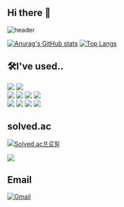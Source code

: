 ## Hi there 👋

![header](https://capsule-render.vercel.app/api?type=waving&color=gradient&customColorList=10&height=200&text=JJW1223's%20GITHUB&fontSize=50&animation=twinkling&fontAlign=68&fontAlignY=36)

[![Anurag's GitHub stats](https://github-readme-stats.vercel.app/api?username=JJW1223&show_icons=true&theme=dracula)](https://github.com/JJW1223/github-readme-stats)
[![Top Langs](https://github-readme-stats.vercel.app/api/top-langs/?username=JJW1223&show_icons=true&theme=dracula)](https://github.com/JJW1223/github-readme-stats)

## 🛠️I've used.. 
<span>
  <img src="https://img.shields.io/badge/Python-3776AB?style=flat-square&logo=Python&logoColor=white"/>
  <img src="https://img.shields.io/badge/C++-00599C?style=flat-square&logo=C%2B%2B&logoColor=white"/>
  <br>
  <img src="https://img.shields.io/badge/HTML5-E34F26?style=flat-square&logo=html5&logoColor=white"/>
  <img src="https://img.shields.io/badge/JavaScript-F7DF1E?style=flat-square&logo=javascript&logoColor=white"/>
  <img src="https://img.shields.io/badge/CSS3-1572B6?style=flat-square&logo=css3&logoColor=white"/>
  <img src="https://img.shields.io/badge/React-61DAFB?style=flat-square&logo=react&logoColor=white"/>
  <br>
  <img src="https://img.shields.io/badge/VisualStudioCode-007ACC?style=flat-square&logo=visualstudiocode&logoColor=white"/>
  <img src="https://img.shields.io/badge/Docker-2496ED?style=flat-square&logo=docker&logoColor=white"/>
  <img src="https://img.shields.io/badge/Linux-FCC624?style=flat-square&logo=linux&logoColor=white"/>
  <img src="https://img.shields.io/badge/Discord-5865F2?style=flat-square&logo=discord&logoColor=white"/>
</span>

## solved.ac
[![Solved.ac프로필](http://mazassumnida.wtf/api/generate_badge?boj=gurugikr23)](https://solved.ac/gurugikr23)

<img src="http://mazandi.herokuapp.com/api?handle=gurugikr23&theme=warm"/>

## Email
[![Gmail](https://img.shields.io/badge/email-D14836?style=flat-square&logo=gmail&logoColor=white)](mailto:gurugikr23@chungbuk.ac.kr)


<!--
**JJW1223/JJW1223** is a ✨ _special_ ✨ repository because its `README.md` (this file) appears on your GitHub profile.

Here are some ideas to get you started:

- 🔭 I’m currently working on ...
- 🌱 I’m currently learning ...
- 👯 I’m looking to collaborate on ...
- 🤔 I’m looking for help with ...
- 💬 Ask me about ...
- 📫 How to reach me: ...
- 😄 Pronouns: ...
- ⚡ Fun fact: ...
-->
